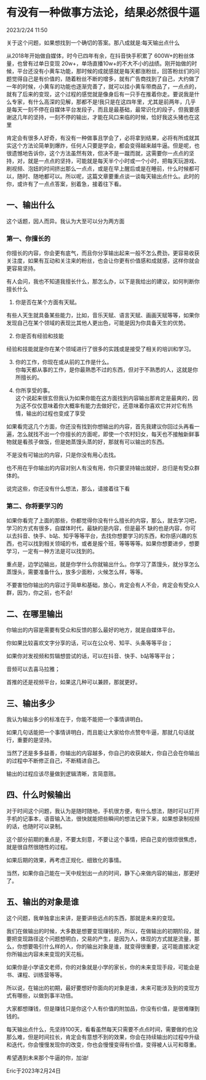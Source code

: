 # 有没有一种做事方法论，结果必然很牛逼

2023/2/24 11:50

关于这个问题，如果想找到一个确切的答案。那八成就是:每天输出点什么

从2018年开始做自媒体，时今已四年有余，在抖音快手积累了 600W+的粉丝体量，也曾有过单日变现 20w+，单场直播10w+的不大不小的战绩。刚开始做的时候，平台还没有小黄车功能，那时候的成就感就是每天都涨粉丝，回答粉丝们的问题觉得自己是有价值的，随着粉丝不断的增多，就有广告商找到了自己，大约做了一年的时候，小黄车的功能也逐渐完善了，就可以挂小黄车带商品了，一点点的，就有了后来的变现，这个过程的感觉就是像身后有一只手在推着你走。要说我是什么专家，有什么高深的见解，那都不是!我只是在这四年里，尤其是前两年，几乎是每天一刻不停在自媒体平台发段子，而且是最基础，最常识化的段子，但我要感谢这几年的坚持，一刻不停的输出，才能在风口来临的时候，恰好我这头猪也在这里

肯定会有很多人好奇，有没有一种做事且学会了，必将拿到结果，必将有所成就其实这个方法论简单到爆炸，任何人只要是学会，都会变得越来越牛逼。但是呢，也很遗憾地告诉你，这个方法虽然有效，但决不是一蹴而就，这需要你一点点的坚持，对，就是一点点的坚持，可能就是每天半个小时或一个小时，把每天玩游戏、刷视频、泡妞的时间挤出那么一点点，或是在早上醒后或是在睡前，什么时候都可以，随时、随地都可以。所以呢，这篇文章要重点谈一谈每天输出点什么。此时的你，或许有了一点点答案，别着急，接着往下看。

## 一、输出什么

这个话题，因人而异。我认为大至可以分为两方面

### 第一、你擅长的

你擅长的内容，你会更有底气，而且你分享输出起来一般不怎么费劲，更容易收获关注度，如果有互动和关注来的粉丝，也会让你更有价值感和成就感，这样你就会更容易坚持。

有人会问，我也不知道我擅长什么，那怎么办，以下是我给出的建议，如何判断你擅长什么

1. 你是否在某个方面有天赋。

有些人天生就具备某些能力，比如，音乐天赋、语言天赋、画画天赋等等，如果你发现自己在某个领域的表现比其他人更出色，可能是因为你具备天生的优势。

2. 你是否有经验和技能

经验和技能就是你在某个领域进行了很多的实践或是接受了相关的培训和学习。

3. 你的工作，你现在或从前的工作是什么。  
你每天都从事的工作，是你最熟悉不过的东西，但对于不熟悉的人，这就是你所擅长的。

4. 你所享受的事。  
这个说起来很玄但我认为如果你能在这方面找到内容输出那肯定是最爽的，因为这不仅仅意味着你大概率有能力去做好它，还意味着你喜欢它并对它有热情，输出的过程也变成了享受

如果看完这几个方面，你还没有找到你想输出的内容，首先我建议你回过头再看一遍，怎么就找不出一个你擅长的方面呢，即使一个农村妇女，每天也不接触新鲜事物就是看孩子做饭，但是她蒸馒头蒸的好，那就有可以输出的东西。

不是没有可输出的内容，只是你没有用心去找。

也不用在乎你输出的内容对别人有没有用，你只要坚持输出就好，总归是有受众群体的。

说完这些，你还没有什么想法，那么，请接着往下看

### 第二、你将要学习的

如果你看完了上面的那些，你都觉得你没有什么擅长的内容，那么，就去学习吧，学习的方式有很多，自媒体时代，最缺的是内容，但是最不
缺的也是内容，你可以去抖音、快手、b站、知乎等等平台，去找你想要学习的东西，和你感兴趣的东西，也可以找到相关领域的书，或者是报个班，等等等等。如果你想要进步，想要学习，一定有一种方法是可以找到的。

重点是，边学边输出，就是你学什么你就输出什么。你学习了蒸馒头，就分享怎么蒸馒头，需要准备什么，放多少面粉，火候怎么样，等等。

不要害怕你输出的内容过于简单和基础，放心，肯定会有人不会，肯定会有受众人群，因为，你之前，也不会!

## 二、在哪里输出

你输出的内容是需要有受众和反馈的那么最好的地方，就是自媒体平台。

你如果比较喜欢文字分享的话，可以在公众号、知平、头条等等平台；

如果你对发视频和剪辑想尝试的话，可以在抖音、快手、b站等等平台；

音频可以去喜马拉雅；

首推的还是视频平台，如果这几种可以兼顾，那就更好。

## 三、输出多少

我认为输出多少的标准在于，你能不能把一个事情讲明白。

如果几句话能把一个事情讲明白，而且能让大家给你点赞夸牛逼，那就几句话就行，重要的是坚持。

当然了还是多多益善，你输出的内容越多，你自己的收获越大，你自己会在你输出的过程中不断修正自己，不断精进自己。

输出的过程应该尽量做到逻辑清晰，言简意赅。

## 四、什么时候输出

对于时间这个问题，我认为是随时随地，手机很方便，有什么想法，随时可以打开手机的记事本，语音输入法，很快就能把些瞬间的想法记录下来，如果想录制视频的话，也随时可以录制。

这个部分前期的重点是，不要太刻意，不要让这个事情，把自己变的很烦很焦虑，就是很自然很随性的过程。

如果后期的效果，再考虑正规化、细致化的事情。

当然，如果你自己能在一天中规划出一点的时间，静下心来做内容的输出，那更好了。

## 五、输出的对象是谁

这个问题，我单独拿出来讲，是要讲些远点的东西，那就是未来的变现。

我们在做输出的时候，大多数是想要变现赚钱的，所以，在做输出的初期阶段，就要把变现路径这个问题想明白，交易的产生，是因为人，体现的方式就是流量，那么，你想要吸引什么样的人，你的输出对象是谁，就变得很重要，这可能直接决定你所输出内容未来变现的天花板。

如果你是小学语文老师，你的对象就是小学的家长，你的未来变现手段，可能会是书、课程、训练营等等。

所以说，在输出的初期，最好要想好你面向的对象是谁，未来可能涉及到的变现方式有哪些，以做到事半功倍。

大家都想赚钱，但是赚钱只是你这个人有价值的附加品，你没有价值，是很难赚到钱的。

每天输出点什么，先坚持100天，看看虽然每天只需要不点点时间，需要做的也没那么难，但是时间拉长，肯定会有意想不到的效果，你会在持续输出的过程中升级和迭代，你会慢慢发现你的改变，你也会慢慢变得有价值，变得被人认可和尊重。

希望遇到未来那个牛逼的你，加油!

Eric于2023年2月24日
